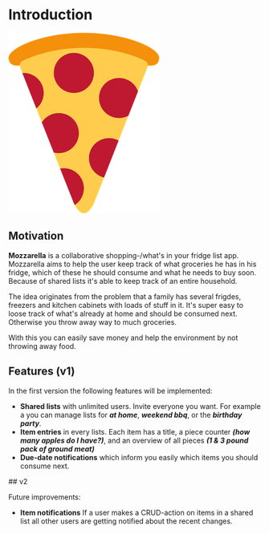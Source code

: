 
# Introduction

![Pizza Logo](figures/pizza.png)

## Motivation

**Mozzarella** is a collaborative shopping-/what's in your fridge list app. Mozzarella aims to help the user keep track of what groceries he has in his fridge, which of these he should consume and what he needs to buy soon. Because of shared lists it's able to keep track of an entire household.

The idea originates from the problem that a family has several frigdes, freezers and kitchen cabinets with loads of stuff in it. It's super easy to loose track of what's already at home and should be consumed next. Otherwise you throw away way to much groceries.

With this you can easily save money and help the environment by not throwing away food.

## Features (v1)

In the first version the following features will be implemented:

- **Shared lists** with unlimited users. Invite everyone you want. For example a you can manage lists for ***at home***, ***weekend bbq***, or the ***birthday party***.
- **Item entries** in every lists. Each item has a title, a piece counter ***(how many apples do I have?)***, and an overview of all pieces ***(1 & 3 pound pack of ground meat)***
- **Due-date notifications** which inform you easily which items you should consume next.

## v2

Future improvements:

- **Item notifications** If a user makes a CRUD-action on items in a shared list all other users are getting notified about the recent changes.
